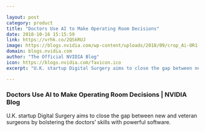 ```yaml
---

layout: post
category: product
title: "Doctors Use AI to Make Operating Room Decisions"
date: 2018-10-16 15:15:59
link: https://vrhk.co/2QSkRUJ
image: https://blogs.nvidia.com/wp-content/uploads/2018/09/crop_Ai-OR1-672x378.jpg
domain: blogs.nvidia.com
author: "The Official NVIDIA Blog"
icon: https://blogs.nvidia.com/favicon.ico
excerpt: "U.K. startup Digital Surgery aims to close the gap between new and veteran surgeons by bolstering the doctors’ skills with powerful software."

---
```


### Doctors Use AI to Make Operating Room Decisions | NVIDIA Blog

U.K. startup Digital Surgery aims to close the gap between new and veteran surgeons by bolstering the doctors’ skills with powerful software.